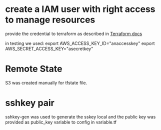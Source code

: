 # create a IAM user with right access to manage resources
provide the credential to terraform as described in [Terraform docs](https://registry.terraform.io/providers/hashicorp/aws/latest/docs#authentication-and-configuration)

in testing we used:
export AWS_ACCESS_KEY_ID="anaccesskey"
export AWS_SECRET_ACCESS_KEY="asecretkey"

# Remote State
S3 was created manually for tfstate file.

# sshkey pair
sshkey-gen was used to generate the sskey local and the public key was provided as public_key variable to config in variable.tf